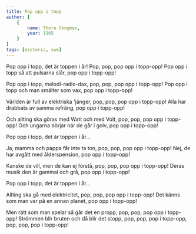 ```yaml
---
title: Pop opp i topp
author: [
	{
		name: Thore Skogman,
		year: 1965
	}
]
tags: [esoteric, swe]
---
```


Pop opp i topp, det är toppen i år!
Pop, pop, pop opp i topp-opp!
Pop opp i topp så att pulsarna slår,
pop opp i topp-opp!

Pop opp i topp, melodi-radio-dax,
pop, pop, pop opp i topp-opp!
Pop opp i topp och man smälter som vax,
pop opp i topp-opp!

Världen är full av elektriska 'jänger,
pop, pop, pop opp i topp-opp!
Alla har drabbats av samma refräng,
pop opp i topp-opp!

Och allting ska göras med
Watt och med Volt,
pop, pop, pop opp i topp-opp!
Och ungarna börjar när de går i golv,
pop opp i topp-opp!

Pop opp i topp, det är toppen i år...

Ja, mamma och pappa får inte ta ton,
pop, pop, pop opp i topp-opp!
Nej, de har avgått med ålderspension,
pop opp i topp-opp!

Kanske de vill, men de kan ej förstå,
pop, pop, pop opp i topp-opp!
Deras musik den är gammal och grå,
pop opp i topp-opp!

Pop opp i topp, det är toppen i år...

Allting ska gå med elektricitet,
pop, pop, pop opp i topp-opp!
Det känns som man var på en annan planet,
pop opp i topp-opp!

Men rätt som man spelar
så går det en propp,
pop, pop, pop opp i topp-opp!
Strömmen blir bruten och då blir det stopp,
pop, pop, pop i topp-opp,
pop, pop, pop i topp-opp!

